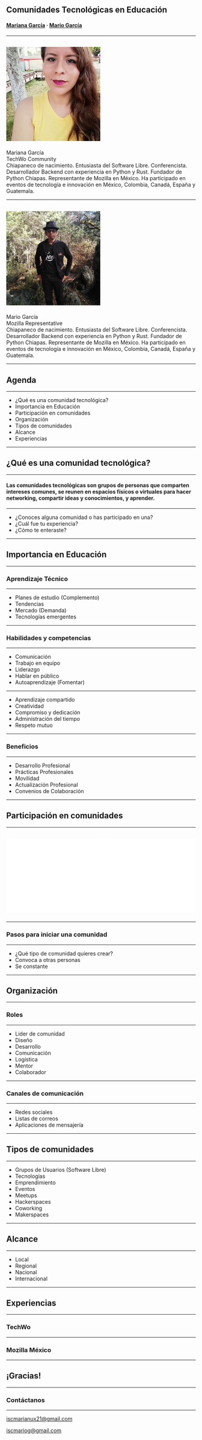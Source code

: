## Comunidades Tecnológicas en Educación

#### [Mariana García](https://fb.com/mgarciagordillo) · [Mario García](https://fb.com/iscmariog)

---

## ![](./img/mariana.jpg)
<!-- .element: style="margin-top: -5%; float: left;" -->
<div>Mariana García<br>TechWo Community<br>Chiapaneco de nacimiento. Entusiasta del Software Libre. Conferencista. Desarrollador Backend con experiencia en Python y Rust. Fundador de Python Chiapas. Representante de Mozilla en México. Ha participado en eventos de tecnología e innovación en México, Colombia, Canadá, España y Guatemala.</div>
<!-- .element: style="margin-top: -5%; float: right; text-align: justify; font-size: 20px; width: 650px;" -->

----

## ![](./img/mario.jpg)
<!-- .element: style="margin-top: -5%; float: left;" -->
<div>Mario García<br>Mozilla Representative<br>Chiapaneco de nacimiento. Entusiasta del Software Libre. Conferencista. Desarrollador Backend con experiencia en Python y Rust. Fundador de Python Chiapas. Representante de Mozilla en México. Ha participado en eventos de tecnología e innovación en México, Colombia, Canadá, España y Guatemala.</div>
<!-- .element: style="margin-top: -5%; float: right; text-align: justify; font-size: 20px; width: 650px;" -->

---

## Agenda

----

- ¿Qué es una comunidad tecnológica?
- Importancia en Educación<!-- .element: class="fragment" -->
- Participación en comunidades<!-- .element: class="fragment" -->
- Organización<!-- .element: class="fragment" -->
- Tipos de comunidades<!-- .element: class="fragment" -->
- Alcance<!-- .element: class="fragment" -->
- Experiencias<!-- .element: class="fragment" -->

---

## ¿Qué es una comunidad tecnológica?

----

#### Las comunidades tecnológicas son grupos de personas que comparten intereses comunes, se reunen en espacios físicos o virtuales para hacer networking, compartir ideas y conocimientos, y aprender.

----

- ¿Conoces alguna comunidad o has participado en una?
- ¿Cuál fue tu experiencia?<!-- .element: class="fragment" -->
- ¿Cómo te enteraste?<!-- .element: class="fragment" -->

---

## Importancia en Educación

----

### Aprendizaje Técnico

----

- Planes de estudio (Complemento)
- Tendencias<!-- .element: class="fragment" -->
- Mercado (Demanda)<!-- .element: class="fragment" -->
- Tecnologías emergentes<!-- .element: class="fragment" -->

----

### Habilidades y competencias

----

- Comunicación
- Trabajo en equipo<!-- .element: class="fragment" -->
- Liderazgo<!-- .element: class="fragment" -->
- Hablar en público<!-- .element: class="fragment" -->
- Autoaprendizaje (Fomentar)<!-- .element: class="fragment" -->

----

- Aprendizaje compartido<!-- .element: class="fragment" -->
- Creatividad<!-- .element: class="fragment" -->
- Compromiso y dedicación<!-- .element: class="fragment" -->
- Administración del tiempo<!-- .element: class="fragment" -->
- Respeto mutuo<!-- .element: class="fragment" -->

----

### Beneficios

----

- Desarrollo Profesional
- Prácticas Profesionales<!-- .element: class="fragment" -->
- Movilidad<!-- .element: class="fragment" -->
- Actualización Profesional<!-- .element: class="fragment" -->
- Convenios de Colaboración<!-- .element: class="fragment" -->

---

## Participación en comunidades

----

## ![](./img/comunidad.png)
<!-- .element: style="margin-top: -5%;" -->

----

### Pasos para iniciar una comunidad

----

- ¿Qué tipo de comunidad quieres crear?
- Convoca a otras personas<!-- .element: class="fragment" -->
- Se constante<!-- .element: class="fragment" -->

---

## Organización

----

### Roles

----

- Lider de comunidad
- Diseño<!-- .element: class="fragment" -->
- Desarrollo<!-- .element: class="fragment" -->
- Comunicación<!-- .element: class="fragment" -->
- Logística<!-- .element: class="fragment" -->
- Mentor<!-- .element: class="fragment" -->
- Colaborador<!-- .element: class="fragment" -->

----

### Canales de comunicación

----

- Redes sociales
- Listas de correos<!-- .element: class="fragment" -->
- Aplicaciones de mensajería<!-- .element: class="fragment" -->

---

## Tipos de comunidades

----

- Grupos de Usuarios (Software Libre)
- Tecnologías<!-- .element: class="fragment" -->
- Emprendimiento<!-- .element: class="fragment" -->
- Eventos<!-- .element: class="fragment" -->
- Meetups<!-- .element: class="fragment" -->
- Hackerspaces<!-- .element: class="fragment" -->
- Coworking<!-- .element: class="fragment" -->
- Makerspaces<!-- .element: class="fragment" -->

---

## Alcance

----

- Local
- Regional<!-- .element: class="fragment" -->
- Nacional<!-- .element: class="fragment" -->
- Internacional<!-- .element: class="fragment" -->

---

## Experiencias

----

### TechWo

----

### Mozilla México

---

## ¡Gracias!

----

### Contáctanos

___

iscmarianux21@gmail.com

iscmariog@gmail.com

